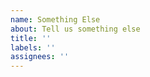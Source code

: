 ```yaml
---
name: Something Else
about: Tell us something else
title: ''
labels: ''
assignees: ''
---
```


<!-- 
DO NOT CREATE A TOKEN LISTING REQUEST IN THIS REPOSITORY.
YOUR ISSUE WILL BE DELETED. 
SEE https://github.com/dltswap/default-token-list#adding-a-token

IF YOU NEED SUPPORT, JOIN THE DISCORD: https://discord.com/invite/GMMj4SSV
-->



